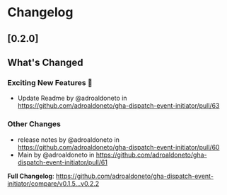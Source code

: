 # Changelog


## [0.2.0]
<!-- Release notes generated using configuration in .github/release.yaml at gh-cli -->

## What's Changed
### Exciting New Features 🎉
* Update Readme by @adroaldoneto in https://github.com/adroaldoneto/gha-dispatch-event-initiator/pull/63
### Other Changes
* release notes by @adroaldoneto in https://github.com/adroaldoneto/gha-dispatch-event-initiator/pull/60
* Main by @adroaldoneto in https://github.com/adroaldoneto/gha-dispatch-event-initiator/pull/61


**Full Changelog**: https://github.com/adroaldoneto/gha-dispatch-event-initiator/compare/v0.1.5...v0.2.2

